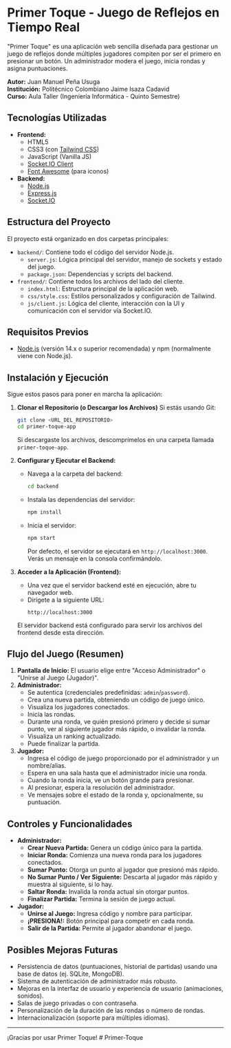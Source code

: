 # Primer Toque - Juego de Reflejos en Tiempo Real

"Primer Toque" es una aplicación web sencilla diseñada para gestionar un juego de reflejos donde múltiples jugadores compiten por ser el primero en presionar un botón. Un administrador modera el juego, inicia rondas y asigna puntuaciones.

**Autor:** Juan Manuel Peña Usuga  
**Institución:** Politécnico Colombiano Jaime Isaza Cadavid  
**Curso:** Aula Taller (Ingeniería Informática - Quinto Semestre)

## Tecnologías Utilizadas

* **Frontend:**
    * HTML5
    * CSS3 (con [Tailwind CSS](https://tailwindcss.com/))
    * JavaScript (Vanilla JS)
    * [Socket.IO Client](https://socket.io/docs/v4/client-api/)
    * [Font Awesome](https://fontawesome.com/) (para iconos)
* **Backend:**
    * [Node.js](https://nodejs.org/)
    * [Express.js](https://expressjs.com/es/)
    * [Socket.IO](https://socket.io/)

## Estructura del Proyecto

El proyecto está organizado en dos carpetas principales:

* `backend/`: Contiene todo el código del servidor Node.js.
    * `server.js`: Lógica principal del servidor, manejo de sockets y estado del juego.
    * `package.json`: Dependencias y scripts del backend.
* `frontend/`: Contiene todos los archivos del lado del cliente.
    * `index.html`: Estructura principal de la aplicación web.
    * `css/style.css`: Estilos personalizados y configuración de Tailwind.
    * `js/client.js`: Lógica del cliente, interacción con la UI y comunicación con el servidor vía Socket.IO.

## Requisitos Previos

* [Node.js](https://nodejs.org/en/download/) (versión 14.x o superior recomendada) y npm (normalmente viene con Node.js).

## Instalación y Ejecución

Sigue estos pasos para poner en marcha la aplicación:

1.  **Clonar el Repositorio (o Descargar los Archivos)**
    Si estás usando Git:
    ```bash
    git clone <URL_DEL_REPOSITORIO>
    cd primer-toque-app
    ```
    Si descargaste los archivos, descomprímelos en una carpeta llamada `primer-toque-app`.

2.  **Configurar y Ejecutar el Backend:**
    * Navega a la carpeta del backend:
        ```bash
        cd backend
        ```
    * Instala las dependencias del servidor:
        ```bash
        npm install
        ```
    * Inicia el servidor:
        ```bash
        npm start
        ```
        Por defecto, el servidor se ejecutará en `http://localhost:3000`. Verás un mensaje en la consola confirmándolo.

3.  **Acceder a la Aplicación (Frontend):**
    * Una vez que el servidor backend esté en ejecución, abre tu navegador web.
    * Dirígete a la siguiente URL:
        ```
        http://localhost:3000
        ```
    El servidor backend está configurado para servir los archivos del frontend desde esta dirección.

## Flujo del Juego (Resumen)

1.  **Pantalla de Inicio:** El usuario elige entre "Acceso Administrador" o "Unirse al Juego (Jugador)".
2.  **Administrador:**
    * Se autentica (credenciales predefinidas: `admin`/`password`).
    * Crea una nueva partida, obteniendo un código de juego único.
    * Visualiza los jugadores conectados.
    * Inicia las rondas.
    * Durante una ronda, ve quién presionó primero y decide si sumar punto, ver al siguiente jugador más rápido, o invalidar la ronda.
    * Visualiza un ranking actualizado.
    * Puede finalizar la partida.
3.  **Jugador:**
    * Ingresa el código de juego proporcionado por el administrador y un nombre/alias.
    * Espera en una sala hasta que el administrador inicie una ronda.
    * Cuando la ronda inicia, ve un botón grande para presionar.
    * Al presionar, espera la resolución del administrador.
    * Ve mensajes sobre el estado de la ronda y, opcionalmente, su puntuación.

## Controles y Funcionalidades

* **Administrador:**
    * **Crear Nueva Partida:** Genera un código único para la partida.
    * **Iniciar Ronda:** Comienza una nueva ronda para los jugadores conectados.
    * **Sumar Punto:** Otorga un punto al jugador que presionó más rápido.
    * **No Sumar Punto / Ver Siguiente:** Descarta al jugador más rápido y muestra al siguiente, si lo hay.
    * **Saltar Ronda:** Invalida la ronda actual sin otorgar puntos.
    * **Finalizar Partida:** Termina la sesión de juego actual.
* **Jugador:**
    * **Unirse al Juego:** Ingresa código y nombre para participar.
    * **¡PRESIONA!:** Botón principal para competir en cada ronda.
    * **Salir de la Partida:** Permite al jugador abandonar el juego.

## Posibles Mejoras Futuras

* Persistencia de datos (puntuaciones, historial de partidas) usando una base de datos (ej. SQLite, MongoDB).
* Sistema de autenticación de administrador más robusto.
* Mejoras en la interfaz de usuario y experiencia de usuario (animaciones, sonidos).
* Salas de juego privadas o con contraseña.
* Personalización de la duración de las rondas o número de rondas.
* Internacionalización (soporte para múltiples idiomas).

---

¡Gracias por usar Primer Toque!
#   P r i m e r - T o q u e  
 